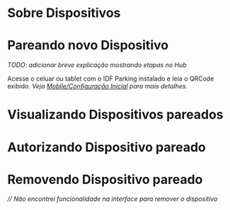 # Sobre Dispositivos

# Pareando novo Dispositivo

_TODO: adicionar breve explicação mostrando etapas no Hub_

Acesse o celuar ou tablet com o IDF Parking instalado e leia o QRCode exibido. _Veja [Mobile/Configuração Inicial](../mobile/config-estacionamento.md) para mais detalhes._

# Visualizando Dispositivos pareados

# Autorizando Dispositivo pareado

# Removendo Dispositivo pareado

_// Não encontrei funcionalidade na interface para remover o dispositivo_



